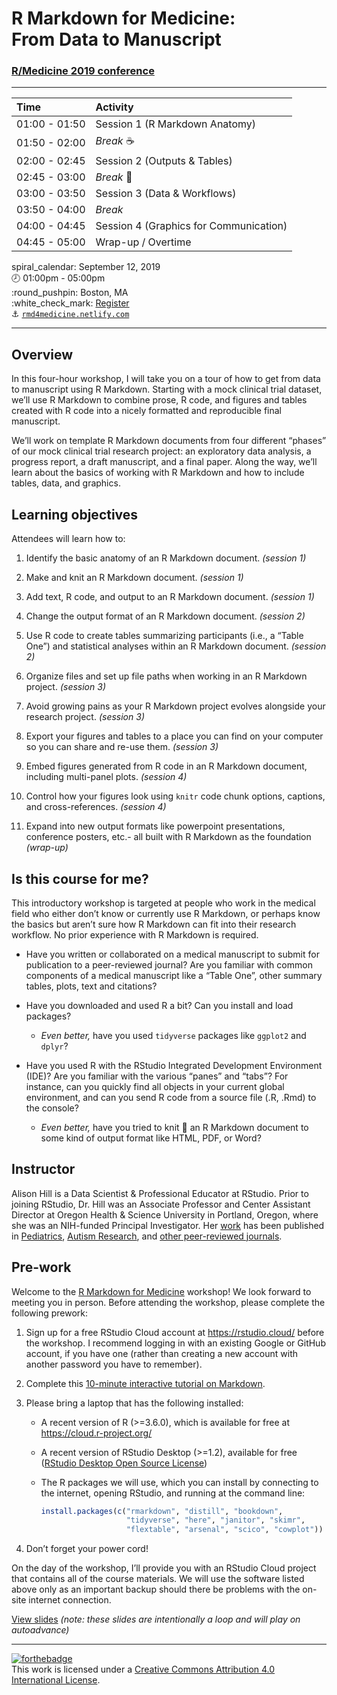 R Markdown for Medicine: <br>From Data to Manuscript
================

### [R/Medicine 2019 conference](https://r-medicine.com/)

-----

| Time          | Activity                               |
| :------------ | :------------------------------------- |
| 01:00 - 01:50 | Session 1 (R Markdown Anatomy)         |
| 01:50 - 02:00 | *Break* :coffee:                       |
| 02:00 - 02:45 | Session 2 (Outputs & Tables)           |
| 02:45 - 03:00 | *Break* :tea:                          |
| 03:00 - 03:50 | Session 3 (Data & Workflows)           |
| 03:50 - 04:00 | *Break*                                |
| 04:00 - 04:45 | Session 4 (Graphics for Communication) |
| 04:45 - 05:00 | Wrap-up / Overtime                     |

spiral\_calendar: September 12, 2019  
:clock8: 01:00pm - 05:00pm  
:round\_pushpin: Boston, MA  
:white\_check\_mark: [Register](https://cvent.me/en41V)  
:anchor: [`rmd4medicine.netlify.com`](https://rmd4medicine.netlify.com/)

-----

## Overview

In this four-hour workshop, I will take you on a tour of how to get from
data to manuscript using R Markdown. Starting with a mock clinical trial
dataset, we’ll use R Markdown to combine prose, R code, and figures and
tables created with R code into a nicely formatted and reproducible
final manuscript.

We’ll work on template R Markdown documents from four different “phases”
of our mock clinical trial research project: an exploratory data
analysis, a progress report, a draft manuscript, and a final paper.
Along the way, we’ll learn about the basics of working with R Markdown
and how to include tables, data, and graphics.

## Learning objectives

Attendees will learn how to:

1.  Identify the basic anatomy of an R Markdown document. *(session 1)*

2.  Make and knit an R Markdown document. *(session 1)*

3.  Add text, R code, and output to an R Markdown document. *(session
    1)*

4.  Change the output format of an R Markdown document. *(session 2)*

5.  Use R code to create tables summarizing participants (i.e., a “Table
    One”) and statistical analyses within an R Markdown document.
    *(session 2)*

6.  Organize files and set up file paths when working in an R Markdown
    project. *(session 3)*

7.  Avoid growing pains as your R Markdown project evolves alongside
    your research project. *(session 3)*

8.  Export your figures and tables to a place you can find on your
    computer so you can share and re-use them. *(session 3)*

9.  Embed figures generated from R code in an R Markdown document,
    including multi-panel plots. *(session 4)*

10. Control how your figures look using `knitr` code chunk options,
    captions, and cross-references. *(session 4)*

11. Expand into new output formats like powerpoint presentations,
    conference posters, etc.- all built with R Markdown as the
    foundation *(wrap-up)*

## Is this course for me?

This introductory workshop is targeted at people who work in the medical
field who either don’t know or currently use R Markdown, or perhaps know
the basics but aren’t sure how R Markdown can fit into their research
workflow. No prior experience with R Markdown is required.

  - Have you written or collaborated on a medical manuscript to submit
    for publication to a peer-reviewed journal? Are you familiar with
    common components of a medical manuscript like a “Table One”, other
    summary tables, plots, text and citations?

  - Have you downloaded and used R a bit? Can you install and load
    packages?
    
      - *Even better,* have you used `tidyverse` packages like `ggplot2`
        and `dplyr`?

  - Have you used R with the RStudio Integrated Development Environment
    (IDE)? Are you familiar with the various “panes” and “tabs”? For
    instance, can you quickly find all objects in your current global
    environment, and can you send R code from a source file (.R, .Rmd)
    to the console?
    
      - *Even better,* have you tried to knit 🧶 an R Markdown document
        to some kind of output format like HTML, PDF, or Word?

## Instructor

Alison Hill is a Data Scientist & Professional Educator at RStudio.
Prior to joining RStudio, Dr. Hill was an Associate Professor and Center
Assistant Director at Oregon Health & Science University in Portland,
Oregon, where she was an NIH-funded Principal Investigator. Her
[work](https://profiles.impactstory.org/u/0000-0002-8082-1890) has been
published in
[Pediatrics](https://alison.rbind.io/publication/2015-obesity-in-asd-multisite/),
[Autism
Research](https://alison.rbind.io/publication/2016-uh-and-um-asd-sli/),
and [other peer-reviewed
journals](https://alison.rbind.io/publication/#2).

## Pre-work

Welcome to the [R Markdown for
Medicine](https://rmd4medicine.netlify.com/workshop/) workshop\! We look
forward to meeting you in person. Before attending the workshop, please
complete the following prework:

1.  Sign up for a free RStudio Cloud account at <https://rstudio.cloud/>
    before the workshop. I recommend logging in with an existing Google
    or GitHub account, if you have one (rather than creating a new
    account with another password you have to remember).

2.  Complete this [10-minute interactive tutorial on
    Markdown](https://commonmark.org/help/tutorial/).

3.  Please bring a laptop that has the following installed:
    
      - A recent version of R (\>=3.6.0), which is available for free at
        <https://cloud.r-project.org/>
    
      - A recent version of RStudio Desktop (\>=1.2), available for free
        ([RStudio Desktop Open Source
        License](https://www.rstudio.com/products/rstudio/download/#download))
    
      - The R packages we will use, which you can install by connecting
        to the internet, opening RStudio, and running at the command
        line:
        
        ``` r
        install.packages(c("rmarkdown", "distill", "bookdown",
                           "tidyverse", "here", "janitor", "skimr", 
                           "flextable", "arsenal", "scico", "cowplot"))
        ```

4.  Don’t forget your power cord\!

On the day of the workshop, I’ll provide you with an RStudio Cloud
project that contains all of the course materials. We will use the
software listed above only as an important backup should there be
problems with the on-site internet connection.

[View slides](/slides/00-loop.html) *(note: these slides are
intentionally a loop and will play on
autoadvance)*

-----

[![forthebadge](https://forthebadge.com/images/badges/cc-by.svg)](https://creativecommons.org/licenses/by/4.0/)  
This work is licensed under a [Creative Commons Attribution 4.0
International License](https://creativecommons.org/licenses/by/4.0/).
